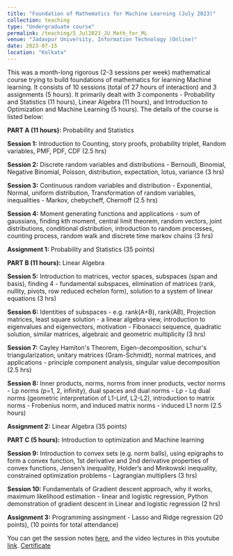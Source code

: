 ```yaml
---
title: "Foundation of Mathematics for Machine Learning (July 2023)"
collection: teaching
type: "Undergraduate course"
permalink: /teaching/5_Jul2023_JU_Math_for_ML
venue: "Jadavpur University, Information Technology (Online)"
date: 2023-07-15
location: "Kolkata"
---
```


This was a month-long rigorous (2-3 sessions per week) mathematical course trying to build foundations of mathematics for learning Machine learning. It consists of 10 sessions (total of 27 hours of interaction) and 3 assignments (5 hours). It primarily dealt with 3 components - Probability and Statistics (11 hours), Linear Algebra (11 hours), and Introduction to Optimization and Machine Learning (5 hours). The details of the course is listed below: 

**PART A (11 hours):** Probability and Statistics

**Session 1:**  Introduction to Counting, story proofs, probability triplet, Random variables, PMF, PDF, CDF (2.5 hrs)

**Session 2:** Discrete random variables and distributions - Bernoulli, Binomial, Negative Binomial, Poisson, distribution, expectation, lotus, variance (3 hrs)

**Session 3:** Continuous random variables and distribution - Exponential, Normal, uniform distribution, Transformation of random variables, inequalities - Markov, chebycheff, Chernoff (2.5 hrs)

**Session 4:** Moment generating functions and applications - sum of gaussians, finding kth moment, central limit theorem, random vectors, joint distributions, conditional distribution, introduction to random processes, counting process, random walk and discrete time markov chains (3 hrs)

**Assignment 1:** Probability and Statistics (35 points)


**PART B (11 hours):** Linear Algebra

**Session 5:** Introduction to matrices, vector spaces, subspaces (span and basis), finding 4 - fundamental subspaces, elimination of matrices (rank, nullity, pivots, row reduced echelon form), solution to a system of linear equations (3 hrs)

**Session 6:** Identities of subspaces - e.g. rank(A+B), rank(AB), Projection matrices, least square solution - a linear algebra view, introduction to eigenvalues and eigenvectors, motivation - Fibonacci sequence, quadratic solution, similar matrices, algebraic and geometric multiplicity (3 hrs)

**Session 7:** Cayley Hamiton's Theorem, Eigen-decomposition, schur's triangularization, unitary matrices (Gram-Schmidt), normal matrices, and applications - principle component analysis, singular value decomposition (2.5 hrs)

**Session 8:** Inner products, norms, norms from inner products, vector norms - Lp norms (p=1, 2, infinity), dual spaces and dual norms - Lp - Lq dual norms (geometric interpretation of L1-Linf, L2-L2), introduction to matrix norms - Frobenius norm, and induced matrix norms - induced L1 norm (2.5 hours)

**Assignment 2:** Linear Algebra (35 points)

**PART C (5 hours):** Introduction to optimization and Machine learning


**Session 9:** Introduction to convex sets (e.g. norm balls), using epigraphs to form a convex function, 1st derivative and 2nd derivative properties of convex functions, Jensen’s inequality, Holder’s and Minkowski inequality, constrained optimization problems - Lagrangian multipliers (3 hrs)

**Session 10:** Fundamentals of Gradient descent approach, why it works, maximum likelihood estimation - linear and logistic regression, Python demonstration of gradient descent in Linear and logistic regression (2 hrs)

**Assignment 3:** Programming assingment - Lasso and Ridge regression (20 points), (10 points for total attendance)


You can get the session notes [here](https://drive.google.com/drive/folders/1v4DFq6BwKBJqvGDf4-lgoA8zqPsaSegO?usp=sharing), and the video lectures in this youtube [link](https://www.youtube.com/playlist?list=PLcNLn_ApooUyoctc147F-49oHnfvuj3Yt). [Certificate](https://drive.google.com/file/d/1NAlc2jNueRpM72gQFsIj-KdQfHW-oyP1/view?usp=sharing)
